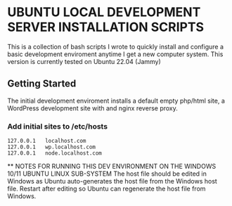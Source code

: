 # UBUNTU LOCAL DEVELOPMENT SERVER INSTALLATION SCRIPTS
This is a collection of bash scripts I wrote to quickly install and configure a basic development enviroment anytime I get a new computer system. This version is currently tested on Ubuntu 22.04 (Jammy)

## Getting Started
The initial development enviroment installs a default empty php/html site, a WordPress development site with and nginx reverse proxy.

### Add initial sites to /etc/hosts
```
127.0.0.1   localhost.com
127.0.0.1   wp.localhost.com
127.0.0.1   node.localhost.com
```
** NOTES FOR RUNNING THIS DEV ENVIRONMENT ON THE WINDOWS 10/11 UBUNTU LINUX SUB-SYSTEM
The host file should be edited in Windows as Ubuntu auto-generates the host file from the Windows host file. Restart after editing so Ubuntu can regenerate the host file from Windows.
